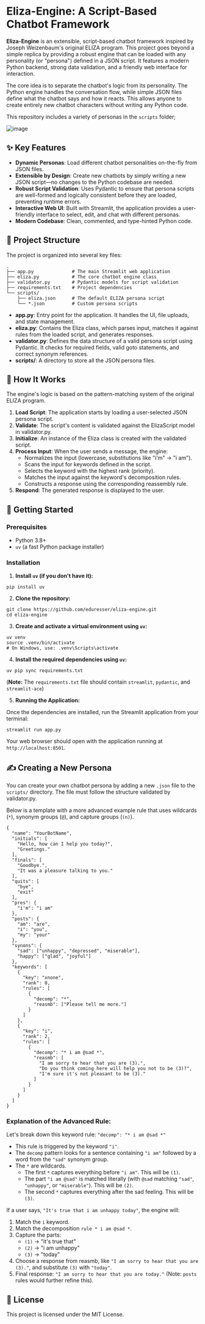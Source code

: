 # **Eliza-Engine: A Script-Based Chatbot Framework**

**Eliza-Engine** is an extensible, script-based chatbot framework inspired by Joseph Weizenbaum's original ELIZA program. This project goes beyond a simple replica by providing a robust engine that can be loaded with any personality (or "persona") defined in a JSON script. It features a modern Python backend, strong data validation, and a friendly web interface for interaction.

The core idea is to separate the chatbot's logic from its personality. The Python engine handles the conversation flow, while simple JSON files define what the chatbot says and how it reacts. This allows anyone to create entirely new chatbot characters without writing any Python code.

This repository includes a variety of personas in the `scripts` folder;

![image](https://github.com/user-attachments/assets/c5e9d7cf-a7c2-4081-9917-450bd6b7fced)

## **✨ Key Features**

* **Dynamic Personas**: Load different chatbot personalities on-the-fly from JSON files.  
* **Extensible by Design**: Create new chatbots by simply writing a new JSON script—no changes to the Python codebase are needed.  
* **Robust Script Validation**: Uses Pydantic to ensure that persona scripts are well-formed and logically consistent before they are loaded, preventing runtime errors.  
* **Interactive Web UI**: Built with Streamlit, the application provides a user-friendly interface to select, edit, and chat with different personas.  
* **Modern Codebase**: Clean, commented, and type-hinted Python code.

## **📂 Project Structure**

The project is organized into several key files:
```
.  
├── app.py              # The main Streamlit web application  
├── eliza.py            # The core chatbot engine class  
├── validator.py        # Pydantic models for script validation  
├── requirements.txt    # Project dependencies  
└── scripts/  
    ├── eliza.json      # The default ELIZA persona script  
    └── *.json          # Custom persona scripts
```

* **app.py**: Entry point for the application. It handles the UI, file uploads, and state management.  
* **eliza.py**: Contains the Eliza class, which parses input, matches it against rules from the loaded script, and generates responses.  
* **validator.py**: Defines the data structure of a valid persona script using Pydantic. It checks for required fields, valid goto statements, and correct synonym references.  
* **scripts/**: A directory to store all the JSON persona files.

## **🔧 How It Works**

The engine's logic is based on the pattern-matching system of the original ELIZA program.

1. **Load Script**: The application starts by loading a user-selected JSON persona script.  
2. **Validate**: The script's content is validated against the ElizaScript model in validator.py.  
3. **Initialize**: An instance of the Eliza class is created with the validated script.  
4. **Process Input**: When the user sends a message, the engine:  
   * Normalizes the input (lowercase, substitutions like "i'm" \-\> "i am").  
   * Scans the input for keywords defined in the script.  
   * Selects the keyword with the highest rank (priority).  
   * Matches the input against the keyword's decomposition rules.  
   * Constructs a response using the corresponding reassembly rule.  
5. **Respond**: The generated response is displayed to the user.

## 🚀 Getting Started

### Prerequisites

- Python 3.8+
- `uv` (a fast Python package installer)

### Installation

1. **Install `uv` (if you don't have it):**
```
pip install uv
```

2. **Clone the repository:**
```
git clone https://github.com/eduresser/eliza-engine.git
cd eliza-engine
````

3. **Create and activate a virtual environment using `uv`:**
```
uv venv
source .venv/bin/activate
# On Windows, use: .venv\Scripts\activate
```

4. **Install the required dependencies using `uv`:**
```
uv pip sync requirements.txt
```
(**Note:** The `requirements.txt` file should contain `streamlit`, `pydantic`, and `streamlit-ace`)

5. **Running the Application:**

Once the dependencies are installed, run the Streamlit application from your terminal:
```
streamlit run app.py
```
Your web browser should open with the application running at `http://localhost:8501`.

## **✍️ Creating a New Persona**

You can create your own chatbot persona by adding a new `.json` file to the `scripts/` directory. The file must follow the structure validated by validator.py.

Below is a template with a more advanced example rule that uses wildcards (`*`), synonym groups (`@`), and capture groups (`(n)`).
```
{
  "name": "YourBotName",
  "initials": [
    "Hello, how can I help you today?",
    "Greetings."
  ],
  "finals": [
    "Goodbye.",
    "It was a pleasure talking to you."
  ],
  "quits": [
    "bye",
    "exit"
  ],
  "pres": {
    "i'm": "i am"
  },
  "posts": {
    "am": "are",
    "i": "you",
    "my": "your"
  },
  "synons": {
    "sad": ["unhappy", "depressed", "miserable"],
    "happy": ["glad", "joyful"]
  },
  "keywords": [
    {
      "key": "xnone",
      "rank": 0,
      "rules": [
        {
          "decomp": "*",
          "reasmb": ["Please tell me more."]
        }
      ]
    },
    {
      "key": "i",
      "rank": 2,
      "rules": [
        {
          "decomp": "* i am @sad *",
          "reasmb": [
            "I am sorry to hear that you are (3).",
            "Do you think coming here will help you not to be (3)?",
            "I'm sure it's not pleasant to be (3)."
          ]
        }
      ]
    }
  ]
}
```
### Explanation of the Advanced Rule:

Let's break down this keyword rule: `"decomp": "* i am @sad *"`

- This rule is triggered by the keyword `"i"`.
- The `decomp` pattern looks for a sentence containing `"i am"` followed by a word from the `"sad"` synonym group.
- The `*` are wildcards.
    - The first `*` captures everything before `"i am"`. This will be `(1)`.
    - The part `"i am @sad"` is matched literally (with `@sad` matching `"sad"`, `"unhappy"`, or `"miserable"`). This will be `(2)`.
    - The second `*` captures everything after the sad feeling. This will be `(3)`.

If a user says, `"It's true that i am unhappy today"`, the engine will:

1. Match the `i` keyword.
2. Match the decomposition `rule * i am @sad *`.
3. Capture the parts:
    - `(1)` -> "it's true that"
    - `(2)` -> "i am unhappy"
    - `(3)` -> "today"
4. Choose a response from reasmb, like `"I am sorry to hear that you are (3)."`, and substitute `(3)` with `"today"`.
5. Final response: `"I am sorry to hear that you are today."` (Note: `posts` rules would further refine this).

## **📜 License**

This project is licensed under the MIT License.
